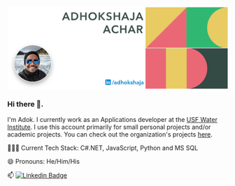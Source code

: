 
![Header Image](./images/cover.png)

### Hi there 👋. 
I'm Adok. I currently work as an Applications developer at the [USF Water Institute](https://waterinstitute.usf.edu). I use this account primarily for small personal projects and/or academic projects. You can check out the organization's projects [here](https://github.com/USF-Water-Institute).

👨🏾‍💻 Current Tech Stack: C#.NET, JavaScript, Python and MS SQL

😄 Pronouns:  He/Him/His

📫 [![Linkedin Badge](https://img.shields.io/badge/-Adhokshaja-blue?style=flat-square&logo=Linkedin&logoColor=white&link=https://www.linkedin.com/in/adhokshaja/)](https://www.linkedin.com/in/adhokshaja/)



<!--
**adhokshaja/Adhokshaja** is a ✨ _special_ ✨ repository because its `README.md` (this file) appears on your GitHub profile.

Here are some ideas to get you started:

- 🔭 I’m currently working on ...
- 🌱 I’m currently learning ...
- 👯 I’m looking to collaborate on ...
- 🤔 I’m looking for help with ...
- 💬 Ask me about ...
- 📫 How to reach me: ...
- 😄 Pronouns: ...
- ⚡ Fun fact: ...
-->
